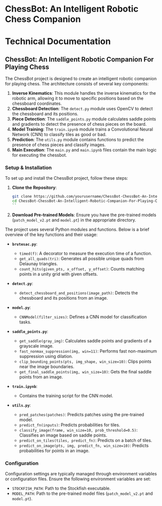 # ChessBot: An Intelligent Robotic Chess Companion
# Technical Documentation

## ChessBot: An Intelligent Robotic Companion For Playing Chess

The ChessBot project is designed to create an intelligent robotic companion for playing chess. The architecture consists of several key components:

1. **Inverse Kinematics**: This module handles the inverse kinematics for the robotic arm, allowing it to move to specific positions based on the chessboard coordinates.
2. **Chessboard Detection**: The `detect.py` module uses OpenCV to detect the chessboard and its positions.
3. **Piece Detection**: The `saddle_points.py` module calculates saddle points and gradients to detect the presence of chess pieces on the board.
4. **Model Training**: The `train.ipynb` module trains a Convolutional Neural Network (CNN) to classify tiles as good or bad.
5. **Prediction**: The `utils.py` module contains functions to predict the presence of chess pieces and classify images.
6. **Main Execution**: The `main.py` and `main.ipynb` files contain the main logic for executing the chessbot.

### Setup & Installation

To set up and install the ChessBot project, follow these steps:

1. **Clone the Repository**:
   ```bash
   git clone https://github.com/yourusername/ChessBot-ChessBot-An-Intelligent-Robotic-Companion-For-Playing-Chess.git
   cd ChessBot-ChessBot-An-Intelligent-Robotic-Companion-For-Playing-Chess
   ``
2. **Download Pre-trained Models**:
   Ensure you have the pre-trained models (`patch_model_v2.pt` and `model.pt`) in the appropriate directory.



The project uses several Python modules and functions. Below is a brief overview of the key functions and their usage:

- **`brutesac.py`**:
  - `timed(f)`: A decorator to measure the execution time of a function.
  - `get_all_quads(tri)`: Generates all possible unique quads from Delaunay triangles.
  - `count_hits(given_pts, x_offset, y_offset)`: Counts matching points in a unity grid with given offsets.

- **`detect.py`**:
  - `detect_chessboard_and_positions(image_path)`: Detects the chessboard and its positions from an image.

- **`model.py`**:
  - `CNNModel(filter_sizes)`: Defines a CNN model for classification tasks.

- **`saddle_points.py`**:
  - `get_saddle(gray_img)`: Calculates saddle points and gradients of a grayscale image.
  - `fast_nonmax_suppression(img, win=11)`: Performs fast non-maximum suppression using dilation.
  - `clip_bounding_points(pts, img_shape, win_size=10)`: Clips points near the image boundaries.
  - `get_final_saddle_points(img, win_size=10)`: Gets the final saddle points from an image.

- **`train.ipynb`**:
  - Contains the training script for the CNN model.

- **`utils.py`**:
  - `pred_patches(patches)`: Predicts patches using the pre-trained model.
  - `predict_fn(inputs)`: Predicts probabilities for tiles.
  - `classify_image(frame, win_size=10, prob_threshold=0.5)`: Classifies an image based on saddle points.
  - `predict_on_tiles(tiles, predict_fn)`: Predicts on a batch of tiles.
  - `predict_on_image(pts, img, predict_fn, win_size=10)`: Predicts probabilities for points in an image.


### Configuration

Configuration settings are typically managed through environment variables or configuration files. Ensure the following environment variables are set:

- `STOCKFISH_PATH`: Path to the Stockfish executable.
- `MODEL_PATH`: Path to the pre-trained model files (`patch_model_v2.pt` and `model.pt`).



